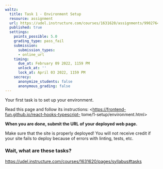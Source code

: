```yaml
---
waltz:
  title: Task 1 - Environment Setup
  resource: assignment
  url: https://udel.instructure.com/courses/1631620/assignments/9902764
  published: true
  settings:
    points_possible: 5.0
    grading_type: pass_fail
    submission:
      submission_types:
      - online_url
    timing:
      due_at: February 09 2022, 1159 PM
      unlock_at: ''
      lock_at: April 03 2022, 1159 PM
    secrecy:
      anonymize_students: false
      anonymous_grading: false
---
```

Your first task is to set up your environment.

Read this page and follow its instructions: <https://frontend-fun.github.io/react-hooks-typescript-
tome/1-setup/environment.html>

**When you are done, submit the URL of your deployed web page.**

Make sure that the site is properly deployed! You will not receive credit if your site fails to deploy because of errors
with linting, tests, etc.

### Wait, what are these tasks?

<https://udel.instructure.com/courses/1631620/pages/syllabus#tasks>